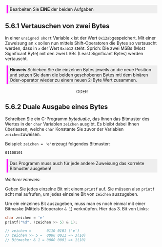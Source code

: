 <div style="background:#EEE;margin: 5px;padding:5px;border-left: 5px solid magenta">Bearbeiten Sie <b>EINE</b> der beiden Aufgaben</div>

## 5.6.1 Vertauschen von zwei Bytes

in einer `unsigned short` Variable `x` ist der Wert `0x12ab`gespeichert. Mit einer Zuweisung an `x` sollen nun mittels Shift-Operatoren die Bytes so vertauscht werden, dass in `x` der Wert `0xab12` steht. Sprich: Die zwei MSBs (Most Significant Byte) mit den zwei LSBs (Least Significant Bytes) werden vertauscht.

<div style="background:#EEE;padding:5px;margin: 5px;border-left: 5px solid magenta"><b>Hinweis</b> Schieben Sie die einzelnen Bytes jeweils an die neue Position und setzen Sie dann die beiden geschobenen Bytes mti dem binären Oder-operator wieder zu einem neuen 2-Byte Wert zusammen.</div>

<div style="text-align:center; margin:1rem">ODER</div>

## 5.6.2 Duale Ausgabe eines Bytes

Schreiben Sie ein C-Programm *bytedual.c*, das Ihnen das Bitmuster des Wertes in der `char` Variablen `zeichen` ausgibt. Es bleibt dabei Ihnen überlassen, welche `char` Konstante Sie zuvor der Variablen `zeichen`zuweisen.

Beispiel: `zeichen = 'e'`erzeugt folgendes Bitmuster:

```
01100101
```

<div style="background:#EEE;padding:5px;margin:5px;border-left: 5px solid magenta">Das Programm muss auch für jede andere Zuweisung das korrekte Bitmuster ausgeben!
</div>

*Weiterer Hinweis:*

Geben Sie jedes einzelne Bit mit einem `printf` auf. Sie müssen also `printf` acht mal aufrufen, um jedes einzelne Bit von `zeichen` auszugeben.

Um ein einzelnes Bit auszugeben, muss man es noch einmal mit einer Bitmaske (Mittels Bitoperator `& 1`) verknüpfen. Hier das 3. Bit von Links:

```c
char zeichen = 'e'
printf("%d", (zeichen >> 5) & 1);

// zeichen =       0110 0101 ('e')
// zeichen >> 5 =  0000 0011 => 3(10)
// Bitmaske: & 1 = 0000 0001 => 1(10)
```
